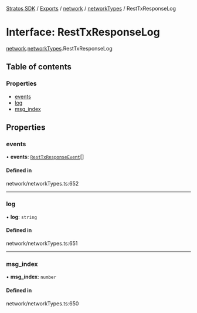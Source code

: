 [Stratos SDK](../README.md) / [Exports](../modules.md) / [network](../modules/network.md) / [networkTypes](../modules/network.networkTypes.md) / RestTxResponseLog

# Interface: RestTxResponseLog

[network](../modules/network.md).[networkTypes](../modules/network.networkTypes.md).RestTxResponseLog

## Table of contents

### Properties

- [events](network.networkTypes.RestTxResponseLog.md#events)
- [log](network.networkTypes.RestTxResponseLog.md#log)
- [msg\_index](network.networkTypes.RestTxResponseLog.md#msg_index)

## Properties

### events

• **events**: [`RestTxResponseEvent`](network.networkTypes.RestTxResponseEvent.md)[]

#### Defined in

network/networkTypes.ts:652

___

### log

• **log**: `string`

#### Defined in

network/networkTypes.ts:651

___

### msg\_index

• **msg\_index**: `number`

#### Defined in

network/networkTypes.ts:650
